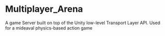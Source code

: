 # Multiplayer_Arena
A game Server built on top of the Unity low-level Transport Layer API.
Used for a mideaval physics-based action game
